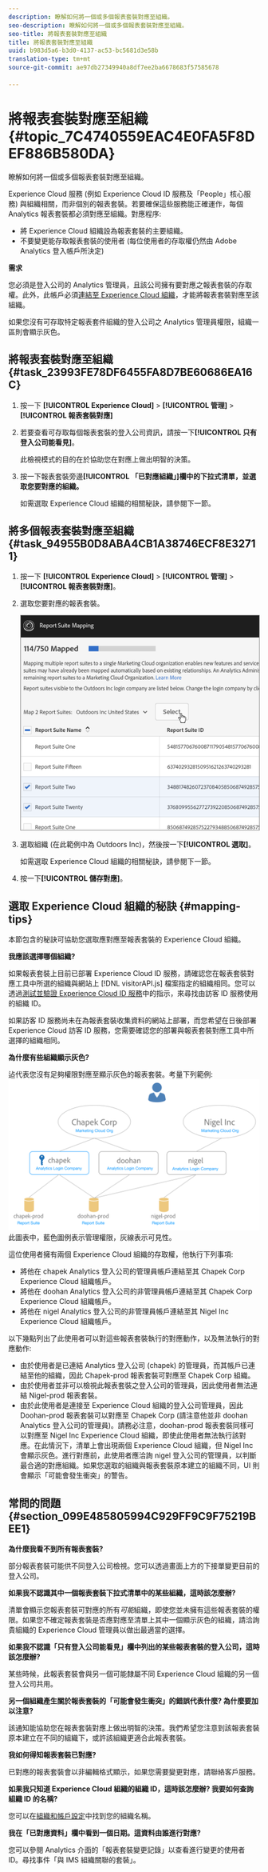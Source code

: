 ```yaml
---
description: 瞭解如何將一個或多個報表套裝對應至組織。
seo-description: 瞭解如何將一個或多個報表套裝對應至組織。
seo-title: 將報表套裝對應至組織
title: 將報表套裝對應至組織
uuid: b983d5a6-b3d0-4137-ac53-bc5681d3e58b
translation-type: tm+mt
source-git-commit: ae97db27349940a8df7ee2ba6678683f57585678

---
```



# 將報表套裝對應至組織 {#topic_7C4740559EAC4E0FA5F8DEF886B580DA}

瞭解如何將一個或多個報表套裝對應至組織。

Experience Cloud 服務 (例如 Experience Cloud ID 服務及「People」核心服務) 與組織相關，而非個別的報表套裝。若要確保這些服務能正確運作，每個 Analytics 報表套裝都必須對應至組織。對應程序:

* 將 Experience Cloud 組織設為報表套裝的主要組織。
* 不要變更能存取報表套裝的使用者 (每位使用者的存取權仍然由 Adobe Analytics 登入帳戶所決定)

**需求**

您必須是登入公司的 Analytics 管理員，且該公司擁有要對應之報表套裝的存取權。此外，此帳戶必須[連結至 Experience Cloud 組織](../admin-getting-started/organizations.md#topic_C31CB834F109465A82ED57FF0563B3F1)，才能將報表套裝對應至該組織。

如果您沒有可存取特定報表套件組織的登入公司之 Analytics 管理員權限，組織一區則會顯示灰色。

## 將報表套裝對應至組織 {#task_23993FE78DF6455FA8D7BE60686EA16C}

1. 按一下 **[!UICONTROL Experience Cloud]** &gt; **[!UICONTROL 管理]** &gt; **[!UICONTROL 報表套裝對應]**

1. 若要查看可存取每個報表套裝的登入公司資訊，請按一下&#x200B;**[!UICONTROL 只有登入公司能看見]**。

   此檢視模式的目的在於協助您在對應上做出明智的決策。

1. 按一下報表套裝旁邊&#x200B;**[!UICONTROL 「已對應組織」]欄中的下拉式清單，並選取您要對應的組織。**

   如需選取 Experience Cloud 組織的相關秘訣，請參閱下一節。

## 將多個報表套裝對應至組織 {#task_94955B0D8ABA4CB1A38746ECF8E32711}

1. 按一下 **[!UICONTROL Experience Cloud]** &gt; **[!UICONTROL 管理]** &gt; **[!UICONTROL 報表套裝對應]**。

1. 選取您要對應的報表套裝。

   ![](assets/rs-mapping-multiple.png)

1. 選取組織 (在此範例中為 Outdoors Inc)，然後按一下&#x200B;**[!UICONTROL 選取]**。

   如需選取 Experience Cloud 組織的相關秘訣，請參閱下一節。

1. 按一下&#x200B;**[!UICONTROL 儲存對應]**。

## 選取 Experience Cloud 組織的秘訣 {#mapping-tips}

本節包含的秘訣可協助您選取應對應至報表套裝的 Experience Cloud 組織。

**我應該選擇哪個組織?**

如果報表套裝上目前已部署 Experience Cloud ID 服務，請確認您在報表套裝對應工具中所選的組織與網站上 [!DNL visitorAPI.js] 檔案指定的組織相同。您可以透過[測試並驗證 Experience Cloud ID 服務](https://docs.adobe.com/content/help/en/id-service/using/implementation-guides/test-verify.html)中的指示，來尋找由訪客 ID 服務使用的組織 ID。

如果訪客 ID 服務尚未在為報表套裝收集資料的網站上部署，而您希望在日後部署 Experience Cloud 訪客 ID 服務，您需要確認您的部署與報表套裝對應工具中所選擇的組織相同。

**為什麼有些組織顯示灰色?**

迠代表您沒有足夠權限對應至顯示灰色的報表套裝。考量下列範例:![](assets/rs-mapping.png)此圖表中，藍色圖例表示管理權限，灰線表示可見性。

這位使用者擁有兩個 Experience Cloud 組織的存取權，他執行下列事項:

* 將他在 chapek Analytics 登入公司的管理員帳戶連結至其 Chapek Corp Experience Cloud 組織帳戶。
* 將他在 doohan Analytics 登入公司的非管理員帳戶連結至其 Chapek Corp Experience Cloud 組織帳戶。
* 將他在 nigel Analytics 登入公司的非管理員帳戶連結至其 Nigel Inc Experience Cloud 組織帳戶。

以下幾點列出了此使用者可以對這些報表套裝執行的對應動作，以及無法執行的對應動作:

* 由於使用者是已連結 Analytics 登入公司 (chapek) 的管理員，而其帳戶已連結至他的組織，因此 Chapek-prod 報表套裝可對應至 Chapek Corp 組織。
* 由於使用者並非可以檢視此報表套裝之登入公司的管理員，因此使用者無法連結 Nigel-prod 報表套裝。
* 由於此使用者是連接至 Experience Cloud 組織的登入公司管理員，因此 Doohan-prod 報表套裝可以對應至 Chapek Corp (請注意他並非 doohan Analytics 登入公司的管理員)。請務必注意，doohan-prod 報表套裝同樣可以對應至 Nigel Inc Experience Cloud 組織，即使此使用者無法執行該對應。在此情況下，清單上會出現兩個 Experience Cloud 組織，但 Nigel Inc 會顯示灰色。進行對應前，此使用者應洽詢 nigel 登入公司的管理員，以判斷最合適的對應組織。如果您選取的組織與報表套裝原本建立的組織不同，UI 則會顯示「可能會發生衝突」的警告。

## 常問的問題 {#section_099E485805994C929FF9C9F75219BEE1}

**為什麼我看不到所有報表套裝?**

部分報表套裝可能供不同登入公司檢視。您可以透過畫面上方的下接單變更目前的登入公司。

**如果我不認識其中一個報表套裝下拉式清單中的某些組織，這時該怎麼辦?**

清單會顯示您報表套裝可對應的所有*可能*組織，即使您並未擁有這些報表套裝的權限。如果您不確定報表套裝是否應對應至清單上其中一個顯示灰色的組織，請洽詢貴組織的 Experience Cloud 管理員以做出最適當的選擇。

**如果我不認識「只有登入公司能看見」欄中列出的某些報表套裝的登入公司，這時該怎麼辦?**

某些時候，此報表套裝會與另一個可能隸屬不同 Experience Cloud 組織的另一個登入公司共用。

**另一個組織產生關於報表套裝的「可能會發生衝突」的錯誤代表什麼? 為什麼要加以注意?**

該通知能協助您在報表套裝對應上做出明智的決策。我們希望您注意到該報表套裝原本建立在不同的組織下，或許該組織更適合此報表套裝。

**我如何得知報表套裝已對應?**

已對應的報表套裝會以非編輯格式顯示，如果您需要變更對應，請聯絡客戶服務。

**如果我只知道 Experience Cloud 組織的組織 ID，這時該怎麼辦? 我要如何查詢組織 ID 的名稱?**

您可以在[組織和帳戶設定](https://docs.adobe.com/content/help/en/core-services/interface/manage-users-and-products/organizations.html)中找到您的組織名稱。

**我在「已對應資料」欄中看到一個日期。這資料由誰進行對應?**

您可以參閱 Analytics 介面的「報表套裝變更記錄」以查看進行變更的使用者 ID。尋找事件「與 IMS 組織關聯的套裝」。
